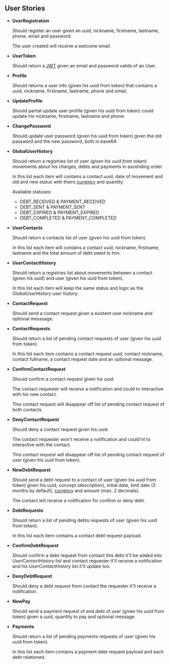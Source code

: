 ## User Stories

- **UserRegistration**

  Should register an user given an uuid, nickname, firstname, lastname, phone, email and password.

  The user created will receive a welcome email.

- **UserToken**

  Should return a [JWT](https://jwt.io) given an email and password valids of an User.

- **Profile**

  Should returns a user info (given his uuid from token) that contains a uuid, nickname, firstname, lastname, phone and email.

- **UpdateProfile**

  Should partial update user profile (given his uuid from token) could update his nickname, firstname, lastname and phone.

- **ChangePassword**

  Should update user password (given his uuid from token) given the old password and the new password, both in base64.

- **GlobalUserHistory**

  Should return a registries list of user _(given his uuid from token)_ movements about his charges, debts and payments in ascending order.

  In this list each item will contains a contact uuid, date of movement and old and new status with theirs [currency](https://www.iso.org/iso-4217-currency-codes.html) and quantity.

  Available statuses:

  - DEBT_RECEIVED & PAYMENT_RECEIVED
  - DEBT_SENT & PAYMENT_SENT
  - DEBT_EXPIRED & PAYMENT_EXPIRED
  - DEBT_COMPLETED & PAYMENT_COMPLETED

- **UserContacts**

  Should return a contacts list of user (given his uuid from token).

  In this list each item will contains a contact uuid, nickname, firstname, lastname and the total amount of debt owed to him.

- **UserContactHistory**

  Should return a registries list about movements between a contact (given his uuid) and user (given his uuid from token).

  In this list each item will keep the same status and logic as the _GlobalUserHistory user history_.

- **ContactRequest**

  Should send a contact request given a existent user nickname and optional messsage.

- **ContactRequests**

  Should return a list of pending contact requests of user (given his uuid from token).

  In this list each item contains a contact request uuid, contact nickname, contact fullname, a contact request date and an optional message.

- **ConfirmContactRequest**

  Should confirm a contact request given his uuid.

  The contact requester will receive a notification and could to interactive with his new contact.

  This contact request will disappear off list of pending contact request of both contacts.

- **DenyContactRequest**

  Should deny a contact request given his uuid.

  The contact requester won't receive a notification and could'nt to interactive with the contact.

  This contact request will disappear off list of pending contact request of user (given his uuid from token).

- **NewDebtRequest**

  Should send a debt request to a contact of user (given his uuid from token) given his uuid, concept (description), initial date, limit date (3 months by default), [currency](https://www.iso.org/iso-4217-currency-codes.html) and amount (max. 2 decimals).

  The contact will receive a notification for confirm or deny debt.

- **DebtRequests**

  Should return a list of pending debts requests of user (given his uuid from token).

  In this list each item contains a contact debt request payload.

- **ConfirmDebtRequest**

  Should confirm a debt request from contact this debt it'll be added into _UserContactHistory list_ and contact requester it'll receive a notification and his _UserContactHistory list_ it'll update too.

- **DenyDebtRequest**

  Should deny a debt request from contact the requester it'll receive a notification.

- **NewPay**

  Should send a payment request of and debt of user (given his uuid from token) given a uuid, quantity to pay and optional message.

- **Payments**

  Should return a list of pending payments requests of user (given his uuid from token).

  In this list each item contains a payment debt request payload and each debt relationed.
